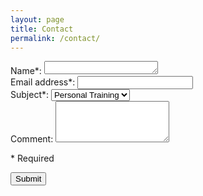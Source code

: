 ```yaml
---
layout: page
title: Contact
permalink: /contact/
---
```


<form role="form">
  <div class="form-group">
    <label for="comment">Name*:</label>
    <textarea class="form-control" rows="1" id="comment"></textarea>
  </div>
  <div class="form-group">
    <label for="email">Email address*:</label>
    <input type="email" class="form-control" id="email">
  </div>
  <div class="form-group">
    <label for="sel1">Subject*:</label>
    <select class="form-control" id="sel1">
      <option>Personal Training</option>
      <option>Group Training</option>
    </select>
  </div>
  <div class="form-group">
    <label for="comment">Comment:</label>
    <textarea class="form-control" rows="4" id="comment"></textarea>
  </div>
  <p> * Required </p>
  <button type="submit" class="btn btn-default">Submit</button>
</form>

